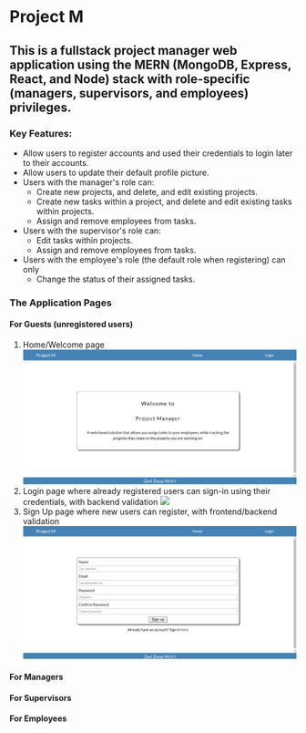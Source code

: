 # Project M
## This is a fullstack project manager web application using the MERN (MongoDB, Express, React, and Node) stack with role-specific (managers, supervisors, and employees) privileges.
### Key Features: 
* Allow users to register accounts and used their credentials to login later to their accounts.
* Allow users to update their default profile picture.
* Users with the manager's role can:
  * Create new projects, and delete, and edit existing projects.
  * Create new tasks within a project, and delete and edit existing tasks within projects.
  * Assign and remove employees from tasks.
* Users with the supervisor's role can:
  * Edit tasks within projects.
  * Assign and remove employees from tasks.
* Users with the employee's role (the default role when registering) can only
  * Change the status of their assigned tasks.

### The Application Pages
#### For Guests (unregistered users)
1. Home/Welcome page
![](https://github.com/saeddaoud/project-manager/blob/main/images/home.png)
2. Login page where already registered users can sign-in using their credentials, with backend validation
![](https://github.com/saeddaoud/project-manager/blob/main/images/signin.png)
2. Sign Up page where new users can register, with frontend/backend validation
![](https://github.com/saeddaoud/project-manager/blob/main/images/signup.png)
#### For Managers
#### For Supervisors
#### For Employees
